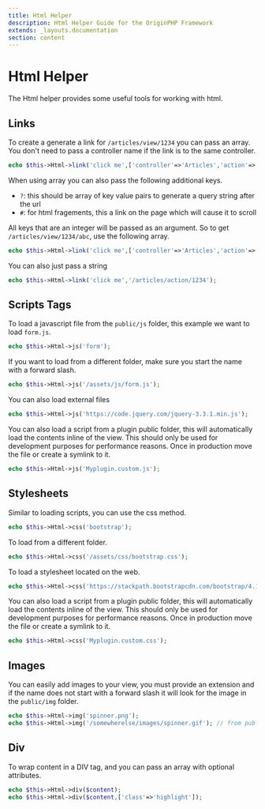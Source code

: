 ```yaml
---
title: Html Helper
description: Html Helper Guide for the OriginPHP Framework
extends: _layouts.documentation
section: content
---
```

# Html Helper

The Html helper provides some useful tools for working with html.

## Links

To create a generate a link for  `/articles/view/1234` you can pass an array. You don't need to pass a controller name
if the link is to the same controller.

```php
echo $this->Html->link('click me',['controller'=>'Articles','action'=>'view',1234]);
```

When using array you can also pass the following additional keys.

- `?`: this should be array of key value pairs to generate a query string after the url
- `#`: for html fragements, this a link on the page which will cause it to scroll

All keys that are an integer will be passed as an argument. So to get `/articles/view/1234/abc`, use the following array.

```php
echo $this->Html->link('click me',['controller'=>'Articles','action'=>'view',1234,'abc']);
```

You can also just pass a string

```php
echo $this->Html->link('click me','/articles/action/1234');
```

## Scripts Tags

To load a javascript file from the `public/js` folder, this example we want to load `form.js`.

```php
echo $this->Html->js('form');
```

If you want to load from a different folder, make sure you start the name with a forward slash.

```php
echo $this->Html->js('/assets/js/form.js');
```

You can also load external files

```php
echo $this->Html->js('https://code.jquery.com/jquery-3.3.1.min.js');
```

You can also load a script from a plugin public folder, this will automatically load the contents inline of the view. This should only be used for development purposes for performance reasons. Once in production move the file or create a symlink to it.

```php
echo $this->Html->js('Myplugin.custom.js');
```

## Stylesheets

Similar to loading scripts, you can use the css method.

```php
echo $this->Html->css('bootstrap');
```

To load from a different folder.

```php
echo $this->Html->css('/assets/css/bootstrap.css');
```

To load a stylesheet located on the web.

```php
echo $this->Html->css('https://stackpath.bootstrapcdn.com/bootstrap/4.1.3/css/bootstrap.min.css');
```

You can also load a script from a plugin public folder, this will automatically load the contents inline of the view. This should only be used for development purposes for performance reasons. Once in production move the file or create a symlink to it.

```php
echo $this->Html->css('Myplugin.custom.css');
```


## Images

You can easily add images to your view, you must provide an extension and if the name does not start with a forward slash it will look for the image in the `public/img` folder.

```php
echo $this->Html->img('spinner.png');
echo $this->Html->img('/somewherelse/images/spinner.gif'); // from public folder
```

## Div

To wrap content in a DIV tag, and you can pass an array with optional attributes.

```php
echo $this->Html->div($content);
echo $this->Html->div($content,['class'=>'highlight']);
```